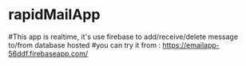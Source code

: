 # rapidMailApp
#This app is realtime, it's use firebase to add/receive/delete  message to/from database hosted
#you can try it from  :  https://emailapp-56ddf.firebaseapp.com/
